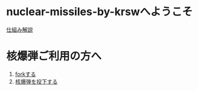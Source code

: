 # nuclear-missiles-by-krswへようこそ

[仕組み解説](仕組み解説)    

# 核爆弾ご利用の方へ
1. [forkする](repoをforkする-&-設定をする)    
2. [核爆弾を投下する](核爆弾を投下する)
